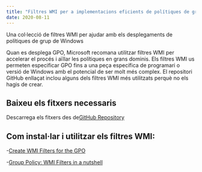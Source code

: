 ```yaml
---
title: "Filtres WMI per a implementacions eficients de polítiques de grup de Windows: descarregueu des de GitHub"
date: 2020-08-11
---
```



Una col·lecció de filtres WMI per ajudar amb els desplegaments de polítiques de grup de Windows

Quan es desplega GPO, Microsoft recomana utilitzar filtres WMI per accelerar el procés i aïllar les polítiques en grans dominis.
Els filtres WMI us permeten especificar GPO fins a una peça específica de programari o versió de Windows amb el potencial de ser molt més complex.
El repositori GitHub enllaçat inclou alguns dels filtres WMI més utilitzats perquè no els hagis de crear.

## Baixeu els fitxers necessaris

Descarrega els fitxers des de[GitHub Repository](https://github.com/simeononsecurity/WMI-Filters)

## Com instal·lar i utilitzar els filtres WMI:

-[Create WMI Filters for the GPO](https://docs.microsoft.com/en-us/windows/security/threat-protection/windows-firewall/create-wmi-filters-for-the-gpo)

-[Group Policy: WMI Filters in a nutshell](https://www.rebeladmin.com/2018/02/group-policy-wmi-filters-nutshell/)